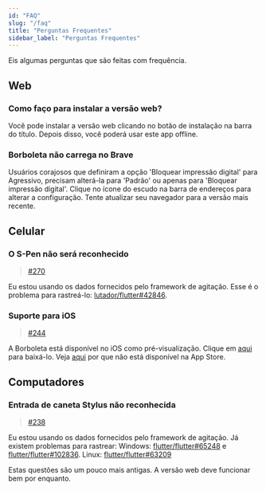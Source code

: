 ```yaml
---
id: "FAQ"
slug: "/faq"
title: "Perguntas Frequentes"
sidebar_label: "Perguntas Frequentes"
---
```


Eis algumas perguntas que são feitas com frequência.

## Web

### Como faço para instalar a versão web?

Você pode instalar a versão web clicando no botão de instalação na barra do título. Depois disso, você poderá usar este app offline.

### Borboleta não carrega no Brave

Usuários corajosos que definiram a opção 'Bloquear impressão digital' para Agressivo, precisam alterá-la para 'Padrão' ou apenas para 'Bloquear impressão digital'. Clique no ícone do escudo na barra de endereços para alterar a configuração. Tente atualizar seu navegador para a versão mais recente.

## Celular

### O S-Pen não será reconhecido

> [#270](https://github.com/LinwoodDev/Butterfly/issues/270)

Eu estou usando os dados fornecidos pelo framework de agitação. Esse é o problema para rastreá-lo: [lutador/flutter#42846](https://github.com/flutter/flutter/issues/42846).

### Suporte para iOS

> [#244](https://github.com/LinwoodDev/Butterfly/issues/244)

A Borboleta está disponível no iOS como pré-visualização. Clique em [aqui](https://butterfly.linwood.dev/downloads/ios) para baixá-lo. Veja [aqui](https://github.com/LinwoodDev/Butterfly/issues/244#issuecomment-1935460878) por que não está disponível na App Store.

## Computadores

### Entrada de caneta Stylus não reconhecida

> [#238](https://github.com/LinwoodDev/Butterfly/issues/238)

Eu estou usando os dados fornecidos pelo framework de agitação. Já existem problemas para rastrear: Windows: [flutter/flutter#65248](https://github.com/flutter/flutter/issues/65248) e [flutter/flutter#102836](https://github.com/flutter/flutter/issues/102836). Linux: [flutter/flutter#63209](https://github.com/flutter/flutter/issues/63209)

Estas questões são um pouco mais antigas. A versão web deve funcionar bem por enquanto.

